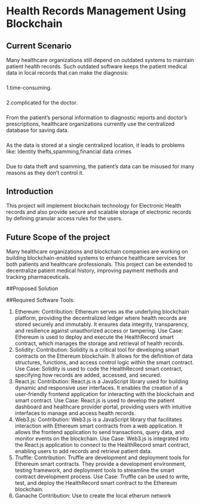 # Health Records Management Using Blockchain 
## Current Scenario 
Many healthcare organizations still depend on outdated systems to maintain patient health records. Such outdated software keeps the patient medical data in local records that can make the diagnosis:
###
1.time-consuming.
###
2.complicated for the doctor.
###
From the patient’s personal information to diagnostic reports and doctor’s prescriptions, healthcare organizations currently use the centralized database for saving data.
###
As the data is stored at a single centralized location, it leads to problems like: Identity thefts,spamming,financial data crimes
###
Due to data theft and spamming, the patient’s data can be misused for many reasons as they don’t control it.
## Introduction 
This project will implement blockchain technology for Electronic Health records  and also provide secure and scalable storage of electronic records by defining granular access rules for the users. 
## Future Scope of the project
Many healthcare organizations and blockchain companies are working on building blockchain-enabled systems to enhance healthcare services for both patients and healthcare professionals. This project can be extended to decentralize patient medical history, improving payment methods and tracking pharmaceuticals.
<!-- TABLE OF CONTENTS -->
##Proposed Solution

##Required Software Tools:
1. Ethereum:
Contribution: Ethereum serves as the underlying blockchain platform, providing the decentralized ledger where health records are stored securely and immutably. It ensures data integrity, transparency, and resilience against unauthorized access or tampering.
Use Case: Ethereum is used to deploy and execute the HealthRecord smart contract, which manages the storage and retrieval of health records.
2. Solidity:
Contribution: Solidity is a critical tool for developing smart contracts on the Ethereum blockchain. It allows for the definition of data structures, functions, and access control logic within the smart contract.
Use Case: Solidity is used to code the HealthRecord smart contract, specifying how records are added, accessed, and secured.
3. React.js:
Contribution: React.js is a JavaScript library used for building dynamic and responsive user interfaces. It enables the creation of a user-friendly frontend application for interacting with the blockchain and smart contract.
Use Case: React.js is used to develop the patient dashboard and healthcare provider portal, providing users with intuitive interfaces to manage and access health records.
4. Web3.js:
Contribution: Web3.js is a JavaScript library that facilitates interaction with Ethereum smart contracts from a web application. It allows the frontend application to send transactions, query data, and monitor events on the blockchain.
Use Case: Web3.js is integrated into the React.js application to connect to the HealthRecord smart contract, enabling users to add records and retrieve patient data.
5. Truffle:
Contribution: Truffle are development and deployment tools for Ethereum smart contracts. They provide a development environment, testing framework, and deployment tools to streamline the smart contract development process.
Use Case: Truffle can be used to write, test, and deploy the HealthRecord smart contract to the Ethereum blockchain.
6. Ganache
Contribution: Use to create the local etherum network

